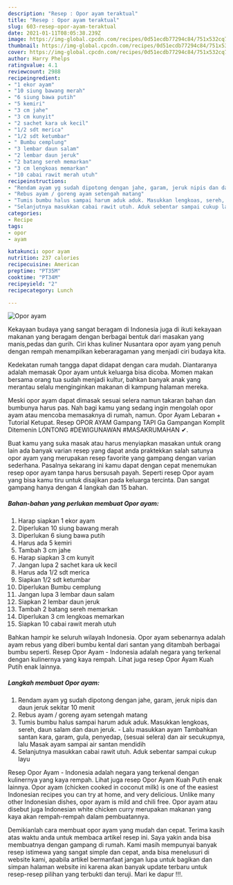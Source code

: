 ```yaml
---
description: "Resep : Opor ayam teraktual"
title: "Resep : Opor ayam teraktual"
slug: 603-resep-opor-ayam-teraktual
date: 2021-01-11T08:05:38.239Z
image: https://img-global.cpcdn.com/recipes/0d51ecdb77294c84/751x532cq70/opor-ayam-foto-resep-utama.jpg
thumbnail: https://img-global.cpcdn.com/recipes/0d51ecdb77294c84/751x532cq70/opor-ayam-foto-resep-utama.jpg
cover: https://img-global.cpcdn.com/recipes/0d51ecdb77294c84/751x532cq70/opor-ayam-foto-resep-utama.jpg
author: Harry Phelps
ratingvalue: 4.1
reviewcount: 2988
recipeingredient:
- "1 ekor ayam"
- "10 siung bawang merah"
- "6 siung bawa putih"
- "5 kemiri"
- "3 cm jahe"
- "3 cm kunyit"
- "2 sachet kara uk kecil"
- "1/2 sdt merica"
- "1/2 sdt ketumbar"
- " Bumbu cemplung"
- "3 lembar daun salam"
- "2 lembar daun jeruk"
- "2 batang sereh memarkan"
- "3 cm lengkoas memarkan"
- "10 cabai rawit merah utuh"
recipeinstructions:
- "Rendam ayam yg sudah dipotong dengan jahe, garam, jeruk nipis dan daun jeruk sekitar 10 menit"
- "Rebus ayam / goreng ayam setengah matang"
- "Tumis bumbu halus sampai harum aduk aduk. Masukkan lengkoas, sereh, daun salam dan daun jeruk. Lalu masukkan ayam Tambahkan santan kara, garam, gula, penyedap, (sesuai selera) dan air secukupnya, lalu Masak ayam sampai air santan mendidih"
- "Selanjutnya masukkan cabai rawit utuh. Aduk sebentar sampai cukup layu"
categories:
- Recipe
tags:
- opor
- ayam

katakunci: opor ayam 
nutrition: 237 calories
recipecuisine: American
preptime: "PT35M"
cooktime: "PT34M"
recipeyield: "2"
recipecategory: Lunch

---
```



![Opor ayam](https://img-global.cpcdn.com/recipes/0d51ecdb77294c84/751x532cq70/opor-ayam-foto-resep-utama.jpg)

Kekayaan budaya yang sangat beragam di Indonesia juga di ikuti kekayaan makanan yang beragam dengan berbagai bentuk dari masakan yang manis,pedas dan gurih. Ciri khas kuliner Nusantara opor ayam yang penuh dengan rempah menampilkan keberaragaman yang menjadi ciri budaya kita.


Kedekatan rumah tangga dapat didapat dengan cara mudah. Diantaranya adalah memasak Opor ayam untuk keluarga bisa dicoba. Momen makan bersama orang tua sudah menjadi kultur, bahkan banyak anak yang merantau selalu menginginkan makanan di kampung halaman mereka.

Meski opor ayam dapat dimasak sesuai selera namun takaran bahan dan bumbunya harus pas. Nah bagi kamu yang sedang ingin mengolah opor ayam atau mencoba memasaknya di rumah, namun. Opor Ayam Lebaran + Tutorial Ketupat. Resep OPOR AYAM Gampang TAPI Ga Gampangan Komplit Ditemenin LONTONG #DEWIGUNAWAN #MASAKRUMAHAN ✔.

Buat kamu yang suka masak atau harus menyiapkan masakan untuk orang lain ada banyak varian resep yang dapat anda praktekkan salah satunya opor ayam yang merupakan resep favorite yang gampang dengan varian sederhana. Pasalnya sekarang ini kamu dapat dengan cepat menemukan resep opor ayam tanpa harus bersusah payah.
Seperti resep Opor ayam yang bisa kamu tiru untuk disajikan pada keluarga tercinta. Dan sangat gampang hanya dengan 4 langkah dan 15 bahan.


<!--inarticleads1-->

##### Bahan-bahan yang perlukan membuat Opor ayam:

1. Harap siapkan 1 ekor ayam
1. Diperlukan 10 siung bawang merah
1. Diperlukan 6 siung bawa putih
1. Harus ada 5 kemiri
1. Tambah 3 cm jahe
1. Harap siapkan 3 cm kunyit
1. Jangan lupa 2 sachet kara uk kecil
1. Harus ada 1/2 sdt merica
1. Siapkan 1/2 sdt ketumbar
1. Diperlukan  Bumbu cemplung
1. Jangan lupa 3 lembar daun salam
1. Siapkan 2 lembar daun jeruk
1. Tambah 2 batang sereh memarkan
1. Diperlukan 3 cm lengkoas memarkan
1. Siapkan 10 cabai rawit merah utuh


Bahkan hampir ke seluruh wilayah Indonesia. Opor ayam sebenarnya adalah ayam rebus yang diberi bumbu kental dari santan yang ditambah berbagai bumbu seperti. Resep Opor Ayam - Indonesia adalah negara yang terkenal dengan kulinernya yang kaya rempah. Lihat juga resep Opor Ayam Kuah Putih enak lainnya. 

<!--inarticleads2-->

##### Langkah membuat  Opor ayam:

1. Rendam ayam yg sudah dipotong dengan jahe, garam, jeruk nipis dan daun jeruk sekitar 10 menit
1. Rebus ayam / goreng ayam setengah matang
1. Tumis bumbu halus sampai harum aduk aduk. Masukkan lengkoas, sereh, daun salam dan daun jeruk. - Lalu masukkan ayam Tambahkan santan kara, garam, gula, penyedap, (sesuai selera) dan air secukupnya, lalu Masak ayam sampai air santan mendidih
1. Selanjutnya masukkan cabai rawit utuh. Aduk sebentar sampai cukup layu


Resep Opor Ayam - Indonesia adalah negara yang terkenal dengan kulinernya yang kaya rempah. Lihat juga resep Opor Ayam Kuah Putih enak lainnya. Opor ayam (chicken cooked in coconut milk) is one of the easiest Indonesian recipes you can try at home, and very delicious. Unlike many other Indonesian dishes, opor ayam is mild and chili free. Opor ayam atau disebut juga Indonesian white chicken curry merupakan makanan yang kaya akan rempah-rempah dalam pembuatannya. 

Demikianlah cara membuat opor ayam yang mudah dan cepat. Terima kasih atas waktu anda untuk membaca artikel resep ini. Saya yakin anda bisa membuatnya dengan gampang di rumah. Kami masih mempunyai banyak resep istimewa yang sangat simple dan cepat, anda bisa menelusuri di website kami, apabila artikel bermanfaat jangan lupa untuk bagikan dan simpan halaman website ini karena akan banyak update terbaru untuk resep-resep pilihan yang terbukti dan teruji. Mari ke dapur !!!. 

